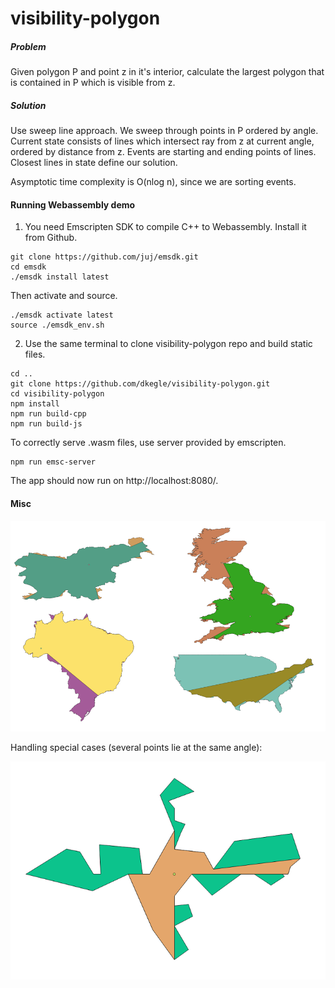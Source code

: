 # visibility-polygon

##### Problem

Given polygon P and point z in it's interior, calculate the largest polygon that is contained in P which is visible from z.

##### Solution

Use sweep line approach. We sweep through points in P ordered by angle. Current state consists of lines which intersect ray from z at current angle, ordered by distance from z. Events are starting and ending points of lines. Closest lines in state define our solution.

Asymptotic time complexity is O(nlog n), since we are sorting events.

#### Running Webassembly demo

1) You need Emscripten SDK to compile C++ to Webassembly. Install it from Github.
```
git clone https://github.com/juj/emsdk.git
cd emsdk
./emsdk install latest
```
Then activate and source.
```
./emsdk activate latest
source ./emsdk_env.sh
```
2) Use the same terminal to clone visibility-polygon repo and build static files.
```
cd ..
git clone https://github.com/dkegle/visibility-polygon.git
cd visibility-polygon
npm install
npm run build-cpp
npm run build-js
```
To correctly serve .wasm files, use server provided by emscripten.
```
npm run emsc-server
```
The app should now run on http://localhost:8080/.


#### Misc

![](img/examples.png)



Handling special cases (several points lie at the same angle):

![](img/degenerate.png)

